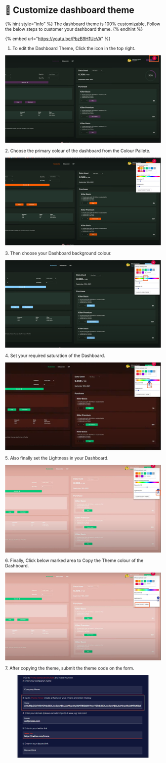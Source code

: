 # 💊 Customize dashboard theme

{% hint style="info" %}
The dashboard theme is 100% customizable, Follow the below steps to customer your dashboard theme.
{% endhint %}

{% embed url="https://youtu.be/PbzB9H1UcVA" %}

1. To edit the Dashboard Theme, Click the icon in the top right.

![](<../.gitbook/assets/Untitled design.png>)

2\. Choose the primary colour of the dashboard from the Colour Pallete.

![](<../.gitbook/assets/Untitled design (1) (12).png>)

3\. Then choose your Dashboard background colour.

![](<../.gitbook/assets/Untitled design (2) (2).png>)

4\. Set your required saturation of the Dashboard.

![](<../.gitbook/assets/Untitled design (3) (3).png>)

5\. Also finally set the Lightness in your Dashboard.

![](<../.gitbook/assets/Untitled design (4) (11).png>)

6\. Finally, Click below marked area to Copy the Theme colour of the Dashboard.

![](<../.gitbook/assets/Untitled design (5) (1).png>)

7\. After copying the theme, submit the theme code on the form.

<figure><img src="../.gitbook/assets/3 (11).png" alt=""><figcaption></figcaption></figure>
